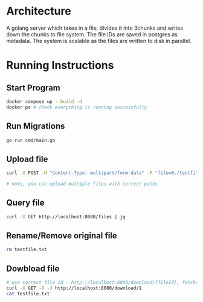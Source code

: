 # Architecture

A golang server which takes in a file, divides it into 3chunks and writes down the chunks to file system.
The file IDs are saved in postgres as metadata.
The system is scalable as the files are written to disk in parallel.

# Running Instructions

## Start Program

```sh
docker compose up --build -d
docker ps # check everything is running successfully
```

## Run Migrations

```sh
go run cmd/main.go
```

## Upload file

```sh
curl -X POST -H "Content-Type: multipart/form-data" -F "file=@./testfile.txt" http://localhost:8080/upload

# note, you can upload multiple files with correct paths
```

## Query file

```sh
curl -X GET http://localhost:8080/files | jq
```

## Rename/Remove original file

```sh
rm testfile.txt
```

## Dowbload file

```sh
# use correct file id - http://localhost:8080/download/{fileId}, fetched after querying for the files
curl -X GET -O -J http://localhost:8080/download/1
cat testfile.txt
```